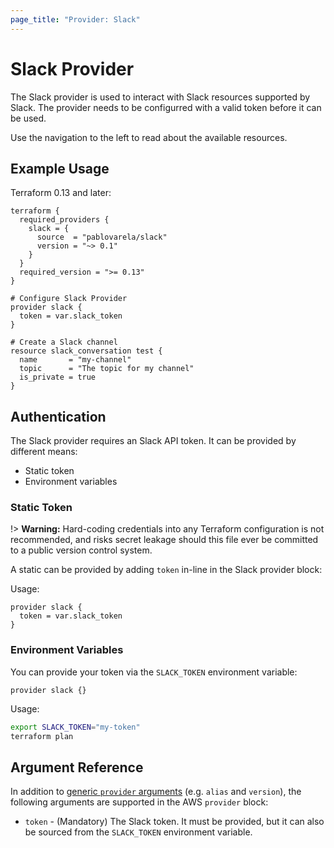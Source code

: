 ```yaml
---
page_title: "Provider: Slack"
---
```


# Slack Provider

The Slack provider is used to interact with Slack resources supported by Slack.
The provider needs to be configurred with a valid token before it can be used.

Use the navigation to the left to read about the available resources.

## Example Usage

Terraform 0.13 and later:

```hcl
terraform {
  required_providers {
    slack = {
      source  = "pablovarela/slack"
      version = "~> 0.1"
    }
  }
  required_version = ">= 0.13"
}

# Configure Slack Provider
provider slack {
  token = var.slack_token
}

# Create a Slack channel
resource slack_conversation test {
  name       = "my-channel"
  topic      = "The topic for my channel"
  is_private = true
}
```

## Authentication

The Slack provider requires an Slack API token. It can be provided by different
means:

- Static token
- Environment variables

### Static Token

!> **Warning:** Hard-coding credentials into any Terraform configuration is not
recommended, and risks secret leakage should this file ever be committed to a
public version control system.

A static can be provided by adding `token` in-line in the Slack provider block:

Usage:

```hcl
provider slack {
  token = var.slack_token
}
```

### Environment Variables

You can provide your token via the `SLACK_TOKEN` environment variable:

```hcl
provider slack {}
```

Usage:

```sh
export SLACK_TOKEN="my-token"
terraform plan
```

## Argument Reference

In addition to [generic `provider` arguments](https://www.terraform.io/docs/configuration/providers.html)
(e.g. `alias` and `version`), the following arguments are supported in the AWS
 `provider` block:

- `token` - (Mandatory) The Slack token. It must be provided,
but it can also be sourced from the `SLACK_TOKEN` environment variable.
